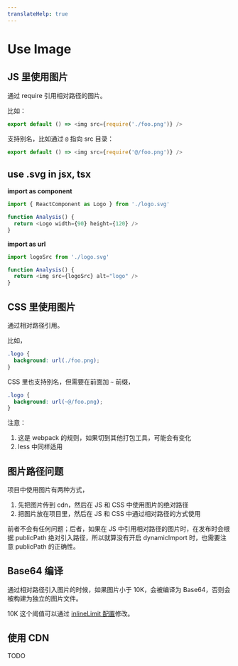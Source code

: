 ```yaml
---
translateHelp: true
---
```


# Use Image


## JS 里使用图片

通过 require 引用相对路径的图片。

比如：

```js
export default () => <img src={require('./foo.png')} />
```

支持别名，比如通过 `@` 指向 src 目录：

```js
export default () => <img src={require('@/foo.png')} />
```

## use .svg in jsx, tsx

**import as component**

```js
import { ReactComponent as Logo } from './logo.svg'

function Analysis() {
  return <Logo width={90} height={120} />
}
```

**import as url**

```js
import logoSrc from './logo.svg'

function Analysis() {
  return <img src={logoSrc} alt="logo" />
}
```

## CSS 里使用图片

通过相对路径引用。

比如，

```css
.logo {
  background: url(./foo.png);
}
```

CSS 里也支持别名，但需要在前面加 `~` 前缀，

```css
.logo {
  background: url(~@/foo.png);
}
```

注意：

1. 这是 webpack 的规则，如果切到其他打包工具，可能会有变化
2. less 中同样适用

## 图片路径问题

项目中使用图片有两种方式，

1. 先把图片传到 cdn，然后在 JS 和 CSS 中使用图片的绝对路径
2. 把图片放在项目里，然后在 JS 和 CSS 中通过相对路径的方式使用

前者不会有任何问题；后者，如果在 JS 中引用相对路径的图片时，在发布时会根据 publicPath 绝对引入路径，所以就算没有开启 dynamicImport 时，也需要注意 publicPath 的正确性。

## Base64 编译

通过相对路径引入图片的时候，如果图片小于 10K，会被编译为 Base64，否则会被构建为独立的图片文件。

10K 这个阈值可以通过 [inlineLimit 配置](../config#inlinelimit)修改。

## 使用 CDN

TODO
